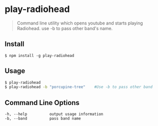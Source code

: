 # play-radiohead

> Command line utility which opens youtube and starts playing Radiohead. use -b to pass other band's name.

## Install

```
$ npm install -g play-radiohead
```

## Usage

```bash
$ play-radiohead
$ play-radiohead -b "porcupine-tree"    #Use -b to pass other band
```

## Command Line Options

    -h, --help          output usage information
    -b, --band          pass band name

